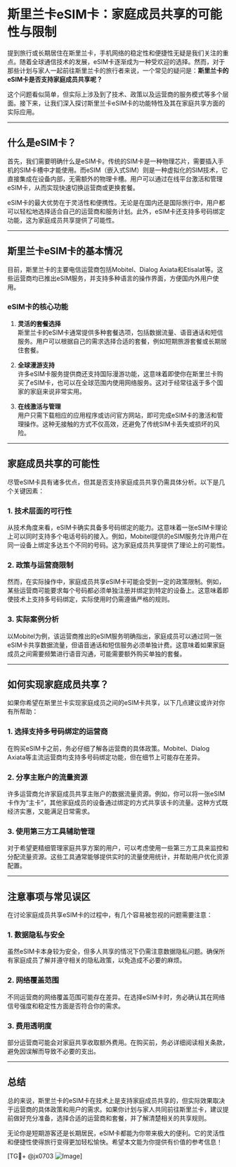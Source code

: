 # 斯里兰卡eSIM卡：家庭成员共享的可能性与限制

提到旅行或长期居住在斯里兰卡，手机网络的稳定性和便捷性无疑是我们关注的重点。随着全球通信技术的发展，eSIM卡逐渐成为一种受欢迎的选择。然而，对于那些计划与家人一起前往斯里兰卡的旅行者来说，一个常见的疑问是：**斯里兰卡的eSIM卡是否支持家庭成员共享呢？**

这个问题看似简单，但实际上涉及到了技术、政策以及运营商的服务模式等多个层面。接下来，让我们深入探讨斯里兰卡eSIM卡的功能特性及其在家庭共享方面的实际应用。

---

## 什么是eSIM卡？

首先，我们需要明确什么是eSIM卡。传统的SIM卡是一种物理芯片，需要插入手机的SIM卡槽中才能使用。而eSIM（嵌入式SIM）则是一种虚拟化的SIM技术，它直接集成在设备内部，无需额外的物理卡槽。用户可以通过在线平台激活和管理eSIM卡，从而实现快速切换运营商或更换套餐。

eSIM卡的最大优势在于灵活性和便携性。无论是在国内还是国际旅行中，用户都可以轻松地选择适合自己的运营商和服务计划。此外，eSIM卡还支持多号码绑定功能，这为家庭成员共享提供了可能性。

---

## 斯里兰卡eSIM卡的基本情况

目前，斯里兰卡的主要电信运营商包括Mobitel、Dialog Axiata和Etisalat等。这些运营商均已推出eSIM服务，并支持多种语言的操作界面，方便国内外用户使用。

### eSIM卡的核心功能

1. **灵活的套餐选择**  
   斯里兰卡的eSIM卡通常提供多种套餐选项，包括数据流量、语音通话和短信服务。用户可以根据自己的需求选择合适的套餐，例如短期旅游套餐或长期居住套餐。

2. **全球漫游支持**  
   许多eSIM卡服务提供商还支持国际漫游功能，这意味着即使你在斯里兰卡购买了eSIM卡，也可以在全球范围内使用网络服务。这对于经常往返于多个国家的家庭来说非常实用。

3. **在线激活与管理**  
   用户只需下载相应的应用程序或访问官方网站，即可完成eSIM卡的激活和管理操作。这种无接触的方式不仅高效，还避免了传统SIM卡丢失或损坏的风险。

---

## 家庭成员共享的可能性

尽管eSIM卡具有诸多优点，但其是否支持家庭成员共享仍需具体分析。以下是几个关键因素：

### 1. 技术层面的可行性

从技术角度来看，eSIM卡确实具备多号码绑定的能力。这意味着一张eSIM卡理论上可以同时支持多个电话号码的接入。例如，Mobitel提供的eSIM服务允许用户在同一设备上绑定多达五个不同的号码。这为家庭成员共享提供了理论上的可能性。

### 2. 政策与运营商限制

然而，在实际操作中，家庭成员共享eSIM卡可能会受到一定的政策限制。例如，某些运营商可能要求每个号码都必须单独注册并绑定到特定的设备上。这意味着即使技术上支持多号码绑定，实际使用时仍需遵循严格的规则。

### 3. 实际案例分析

以Mobitel为例，该运营商推出的eSIM服务明确指出，家庭成员可以通过同一张eSIM卡共享数据流量，但语音通话和短信服务必须单独计费。这意味着如果家庭成员之间需要频繁进行语音沟通，可能需要额外购买单独的套餐。

---

## 如何实现家庭成员共享？

如果你希望在斯里兰卡实现家庭成员之间的eSIM卡共享，以下几点建议或许对你有所帮助：

### 1. 选择支持多号码绑定的运营商

在购买eSIM卡之前，务必仔细了解各运营商的具体政策。Mobitel、Dialog Axiata等主流运营商均支持多号码绑定功能，但在细节上可能存在差异。

### 2. 分享主账户的流量资源

许多运营商允许家庭成员共享主账户的数据流量资源。例如，你可以将一张eSIM卡作为“主卡”，其他家庭成员的设备通过绑定的方式共享该卡的流量。这种方式既经济实惠，又能满足日常需求。

### 3. 使用第三方工具辅助管理

对于希望更精细管理家庭共享方案的用户，可以考虑使用一些第三方工具来监控和分配流量资源。这些工具通常能够提供实时的流量使用统计，并帮助用户优化资源配置。

---

## 注意事项与常见误区

在讨论家庭成员共享eSIM卡的过程中，有几个容易被忽视的问题需要注意：

### 1. 数据隐私与安全

虽然eSIM卡本身较为安全，但多人共享的情况下仍需注意数据隐私问题。确保所有家庭成员了解并遵守相关的隐私政策，以免造成不必要的麻烦。

### 2. 网络覆盖范围

不同运营商的网络覆盖范围可能存在差异。在选择eSIM卡时，务必确认其在网络信号强度和稳定性方面是否符合你的需求。

### 3. 费用透明度

部分运营商可能会对家庭共享收取额外费用。在购买前，务必详细阅读相关条款，避免因误解而导致不必要的支出。

---

## 总结

总的来说，斯里兰卡的eSIM卡在技术上是支持家庭成员共享的，但实际效果取决于运营商的具体政策和用户的需求。如果你计划与家人共同前往斯里兰卡，建议提前做好充分准备，选择合适的运营商和套餐，并了解清楚相关的共享规则。

无论你是短期游客还是长期居民，eSIM卡都能为你带来极大的便利。它的灵活性和便捷性使得旅行变得更加轻松愉快。希望本文能为你提供有价值的参考信息！

[TG💪+ @jx0703 ![Image](https://github.com/user-attachments/assets/dbca1d08-cadb-493c-b0ec-ad6f7a83f270)]